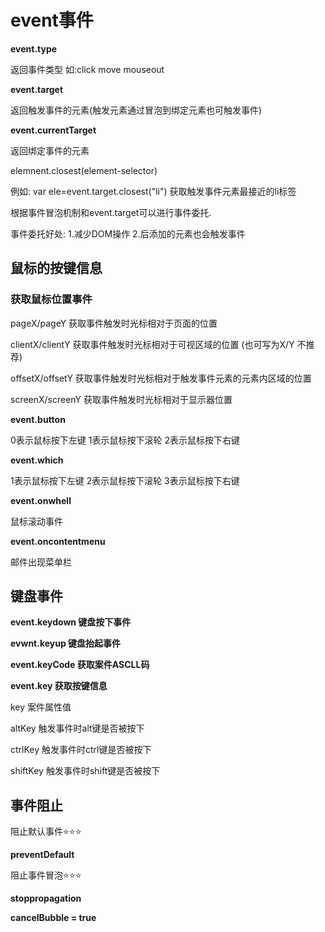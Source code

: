 # event事件

**event.type**

返回事件类型 如:click move mouseout

**event.target**

返回触发事件的元素(触发元素通过冒泡到绑定元素也可触发事件)

**event.currentTarget**

返回绑定事件的元素

elemnent.closest(element-selector)

例如: var ele=event.target.closest("li") 获取触发事件元素最接近的li标签



根据事件冒泡机制和event.target可以进行事件委托.

事件委托好处: 1.减少DOM操作 2.后添加的元素也会触发事件

## 鼠标的按键信息



### 获取鼠标位置事件

pageX/pageY 获取事件触发时光标相对于页面的位置

clientX/clientY 获取事件触发时光标相对于可视区域的位置  (也可写为X/Y 不推荐)

offsetX/offsetY 获取事件触发时光标相对于触发事件元素的元素内区域的位置

screenX/screenY 获取事件触发时光标相对于显示器位置

**event.button**

0表示鼠标按下左键 1表示鼠标按下滚轮 2表示鼠标按下右键

**event.which**

1表示鼠标按下左键 2表示鼠标按下滚轮 3表示鼠标按下右键

**event.onwhell**

鼠标滚动事件

**event.oncontentmenu**

邮件出现菜单栏

## 键盘事件

**event.keydown 键盘按下事件**

**evwnt.keyup 键盘抬起事件**

**event.keyCode 获取案件ASCLL码**

**event.key 获取按键信息**

key 案件属性值

altKey 触发事件时alt键是否被按下

ctrlKey 触发事件时ctrl键是否被按下

shiftKey 触发事件时shift键是否被按下

## 事件阻止

阻止默认事件⭐⭐⭐

**preventDefault**

阻止事件冒泡⭐⭐⭐

**stoppropagation**

**cancelBubble = true**



